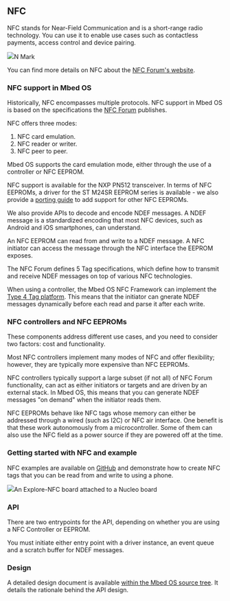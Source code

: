 <h2 id="nfc-technology">NFC</h2>

NFC stands for Near-Field Communication and is a short-range radio technology. You can use it to enable use cases such as contactless payments, access control and device pairing.

<span class="images">![](https://s3-us-west-2.amazonaws.com/mbed-os-docs-images/n_mark.png)<span>N Mark</span></span>

You can find more details on NFC about the [NFC Forum's website](https://nfc-forum.org/what-is-nfc/).

### NFC support in Mbed OS

Historically, NFC encompasses multiple protocols. NFC support in Mbed OS is based on the specifications the [NFC Forum](https://nfc-forum.org/our-work/specifications-and-application-documents/specifications/nfc-forum-technical-specifications/) publishes.

NFC offers three modes:

1. NFC card emulation.
1. NFC reader or writer.
1. NFC peer to peer.

Mbed OS supports the card emulation mode, either through the use of a controller or NFC EEPROM.

NFC support is available for the NXP PN512 transceiver. In terms of NFC EEPROMs, a driver for the ST M24SR EEPROM series is available - we also provide a [porting guide](https://os.mbed.com/contributing/connectivity/NFCEEPROMDriver.html) to add support for other NFC EEPROMs.

We also provide APIs to decode and encode NDEF messages. A NDEF message is a standardized encoding that most NFC devices, such as Android and iOS smartphones, can understand.

An NFC EEPROM can read from and write to a NDEF message. A NFC initiator can access the message through the NFC interface the EEPROM exposes.

The NFC Forum defines 5 Tag specifications, which define how to transmit and receive NDEF messages on top of various NFC technologies.

When using a controller, the Mbed OS NFC Framework can implement the [Type 4 Tag platform](https://nfc-forum.org/our-work/specifications-and-application-documents/specifications/tag-type-technical-specifications/). This means that the initiator can gnerate NDEF messages dynamically before each read and parse it after each write.

### NFC controllers and NFC EEPROMs

These components address different use cases, and you need to consider two factors: cost and functionality.

Most NFC controllers implement many modes of NFC and offer flexibility; however, they are typically more expensive than NFC EEPROMs.

NFC controllers typically support a large subset (if not all) of NFC Forum functionality, can act as either initiators or targets and are driven by an external stack. In Mbed OS, this means that you can generate NDEF messages "on demand" when the initiator reads them.

NFC EEPROMs behave like NFC tags whose memory can either be addressed through a wired (such as I2C) or NFC air interface. One benefit is that these work autonomously from a microcontroller. Some of them can also use the NFC field as a power source if they are powered off at the time.

### Getting started with NFC and example

NFC examples are available on [GitHub](https://github.com/ARMmbed/mbed-os-example-nfc) and demonstrate how to create NFC tags that you can be read from and write to using a phone.

<span class="images">![](https://s3-us-west-2.amazonaws.com/mbed-os-docs-images/explorenfc_nucleo.jpg)<span>An Explore-NFC board attached to a Nucleo board</span></span>

### API

There are two entrypoints for the API, depending on whether you are using a NFC Controller or EEPROM.

You must initiate either entry point with a driver instance, an event queue and a scratch buffer for NDEF messages.

### Design

A detailed design document is available [within the Mbed OS source tree](https://github.com/ARMmbed/mbed-os/docs/design-documents/nfc/nfc_design.md). It details the rationale behind the API design.

